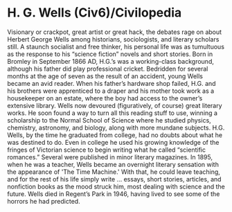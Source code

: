 # H. G. Wells (Civ6)/Civilopedia

Visionary or crackpot, great artist or great hack, the debates rage on about Herbert George Wells among historians, sociologists, and literary scholars still. A staunch socialist and free thinker, his personal life was as tumultuous as the response to his “science fiction” novels and short stories.
Born in Bromley in September 1866 AD, H.G.’s was a working-class background, although his father did play professional cricket. Bedridden for several months at the age of seven as the result of an accident, young Wells became an avid reader. When his father’s hardware shop failed, H.G. and his brothers were apprenticed to a draper and his mother took work as a housekeeper on an estate, where the boy had access to the owner’s extensive library. Wells now devoured (figuratively, of course) great literary works. He soon found a way to turn all this reading stuff to use, winning a scholarship to the Normal School of Science where he studied physics, chemistry, astronomy, and biology, along with more mundane subjects.
H.G. Wells, by the time he graduated from college, had no doubts about what he was destined to do. Even in college he used his growing knowledge of the fringes of Victorian science to begin writing what he called “scientific romances.” Several were published in minor literary magazines. In 1895, when he was a teacher, Wells became an overnight literary sensation with the appearance of 'The Time Machine.' With that, he could leave teaching, and for the rest of his life simply write … essays, short stories, articles, and nonfiction books as the mood struck him, most dealing with science and the future.
Wells died in Regent’s Park in 1946, having lived to see some of the horrors he had predicted.